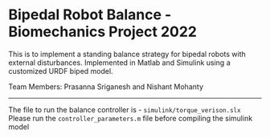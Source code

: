 # Bipedal Robot Balance - Biomechanics Project 2022
This is to implement a standing balance strategy for bipedal robots with external disturbances. Implemented in Matlab and Simulink using a customized URDF biped model.

Team Members: Prasanna Sriganesh and Nishant Mohanty

---

The file to run the balance controller is - ```simulink/torque_verison.slx```
Please run the ```controller_parameters.m``` file before compiling the simulink model
